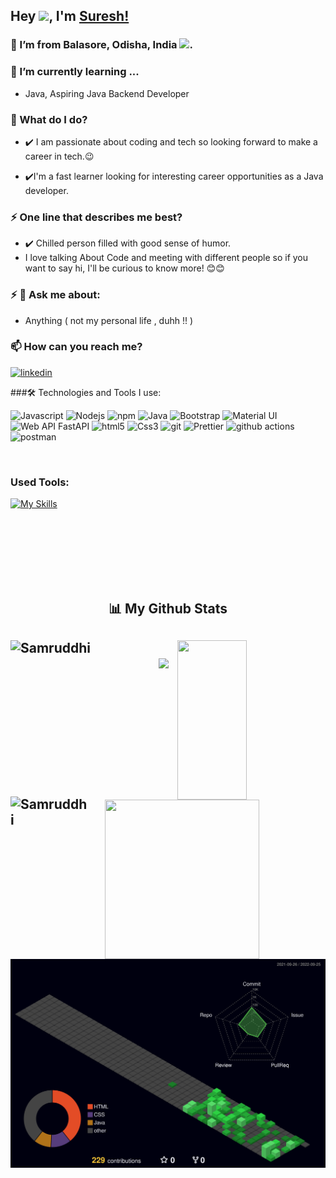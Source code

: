 ## Hey <img src="https://github.com/TheDudeThatCode/TheDudeThatCode/blob/master/Assets/Hi.gif" width="29">, I'm [Suresh!](https://suresh170411.github.io/) 

### 🌱 I’m from Balasore, Odisha, India <img src="https://github.com/TheDudeThatCode/TheDudeThatCode/blob/master/Assets/Earth.gif" width="29">.
### 🌱 I’m currently learning ...
- Java, Aspiring Java Backend Developer

### 🌱 What do I do?
- ✔️ I am passionate about coding and tech so looking forward to make a career in tech.😉

- ✔️I'm a fast learner looking for interesting career opportunities as a Java developer. 

### ⚡ One line that describes me best? 
- ✔️ Chilled person filled with good sense of humor.
- I love talking About Code and meeting with different people so if you want to say hi, I'll be curious to know more! 😊😊

### ⚡ 💬 Ask me about:
- Anything ( not my personal life , duhh !! )

### 📫 How can you reach me?

[<img src="https://raw.githubusercontent.com/rahuldkjain/github-profile-readme-generator/master/src/images/icons/Social/linked-in-alt.svg" alt='linkedin' height='40'>](www.linkedin.com/in/suresh-kumar-mallik-7193b4233)



###🛠️ Technologies and Tools I use:

<p>
<img alt="Javascript" src="https://img.shields.io/badge/JavaScript-323330?style=for-the-badge&logo=javascript&logoColor=F7DF1E"  height="25px"/>

<img alt="Nodejs" src="https://img.shields.io/badge/Node.js-339933?style=for-the-badge&logo=nodedotjs&logoColor=white"  height="25px"/>
<img alt="npm" src="https://img.shields.io/badge/NPM-%23000000.svg?style=for-the-badge&logo=npm&logoColor=white" height="25px"/>


<img alt="Java" src="https://img.shields.io/badge/JAVA-339933?style=for-the-badge&logo=bootstrap&logoColor=white" height="25px"/>
<img alt="Bootstrap" src="https://img.shields.io/badge/Bootstrap-563D7C?style=for-the-badge&logo=bootstrap&logoColor=white" height="25px"/>
<img alt="Material UI" src="https://img.shields.io/badge/Material--UI-0081CB?style=for-the-badge&logo=material-ui&logoColor=white" height="25px"/>

<img alt="Web API FastAPI" src="https://img.shields.io/badge/fastapi-109989?style=for-the-badge&logo=FASTAPI&logoColor=white" height="25px"/>


<img alt="html5" src="https://img.shields.io/badge/HTML5-E34F26?style=for-the-badge&logo=html5&logoColor=white" height="25px"/>
<img alt="Css3" src="https://img.shields.io/badge/CSS3-1572B6?style=for-the-badge&logo=css3&logoColor=white" height="25px"/>
<img alt="git" src="https://img.shields.io/badge/-Git-F05032?style=flat-square&logo=git&logoColor=white" height="25px"/>

<img alt="Prettier" src="https://img.shields.io/badge/-Prettier-F7B93E?style=flat-square&logo=prettier&logoColor=white" height="25px"/>
 <img alt="github actions" src="https://img.shields.io/badge/-Github_Actions-2088FF?style=flat-square&logo=github-actions&logoColor=white" height="25px"/>
 <img alt="postman" src="https://img.shields.io/badge/Postman-FF6C37?style=for-the-badge&logo=Postman&logoColor=white" height="25px"/>

</p>

<br/>

### Used Tools:

[![My Skills](https://skillicons.dev/icons?i=git,github,netlify,vscode,sts)]()


<br />
<br />
<br />
<br />
<br><br>
<h2 align="center">📊 My Github Stats<h2>
<div>
  <img align="left" src="https://github-readme-streak-stats.herokuapp.com/?user=suresh170411&theme=radical" alt="Samruddhi" height="250px" width="47%" />
  <img align="right" src="https://github-readme-stats.vercel.app/api?username=suresh170411&show_icons=true&theme=radical" height="255px" width="47%"/>
<div>
  </br>
  
<div>
  <img align="left" src="https://github-readme-stats.vercel.app/api/top-langs/?username=suresh170411&theme=radical&langs_count=8" alt="Samruddhi" height="260px" width="25%" />
  <img align="right" src="https://activity-graph.herokuapp.com/graph?username=suresh170411&theme=gruvbox&hide_border=true&area=true" height="255px" width="70%"/>
<div>

  
 <img  src="https://raw.githubusercontent.com/Trilokia/Trilokia/379277808c61ef204768a61bbc5d25bc7798ccf1/bottom_header.svg" />




![](./profile-3d-contrib/profile-night-green.svg)

